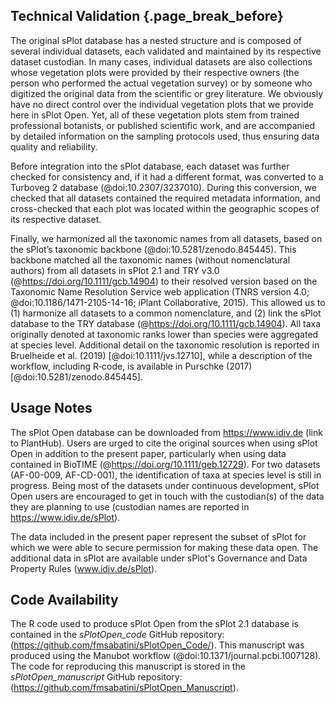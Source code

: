 ## Technical Validation {.page_break_before}

The original sPlot database has a nested structure and is composed of several individual datasets, each validated and maintained by its respective dataset custodian. 
In many cases, individual datasets are also collections whose vegetation plots were provided by their respective owners (the person who performed the actual vegetation survey) or by someone who digitized the original data from the scientific or grey literature. 
We obviously have no direct control over the individual vegetation plots that we provide here in sPlot Open. 
Yet, all of these vegetation plots stem from trained professional botanists, or published scientific work, and are accompanied by detailed information on the sampling protocols used, thus ensuring data quality and reliability.  

Before integration into the sPlot database, each dataset was further checked for consistency and, if it had a different format, was converted to a Turboveg 2 database (@doi:10.2307/3237010). 
During this conversion, we checked that all datasets contained the required metadata information, and cross-checked that each plot was located within the geographic scopes of its respective dataset. 

Finally, we harmonized all the taxonomic names from all datasets, based on the sPlot’s taxonomic backbone (@doi:10.5281/zenodo.845445). 
This backbone matched all the taxonomic names (without nomenclatural authors) from all datasets in sPlot 2.1 and TRY v3.0 (@https://doi.org/10.1111/gcb.14904) to their resolved version based on the Taxonomic Name Resolution Service web application (TNRS version 4.0; @doi:10.1186/1471-2105-14-16; iPlant Collaborative, 2015). 
This allowed us to (1) harmonize all datasets to a common nomenclature, and (2) link the sPlot database to the TRY database (@https://doi.org/10.1111/gcb.14904). 
All taxa originally denoted at taxonomic ranks lower than species were aggregated at species level. 
Additional detail on the taxonomic resolution is reported in Bruelheide et al. (2019) \[@doi:10.1111/jvs.12710\], while a description of the workflow, including R‐code, is available in Purschke (2017) \[@doi:10.5281/zenodo.845445\].

## Usage Notes
The sPlot Open database can be downloaded from https://www.idiv.de (link to PlantHub). 
Users are urged to cite the original sources when using sPlot Open in addition to the present paper, particularly when using data contained in BioTIME (@https://doi.org/10.1111/geb.12729). 
For two datasets (AF-00-009, AF-CD-001), the identification of taxa at species level is still in progress. 
Being most of the datasets under continuous development, sPlot Open users are encouraged to get in touch with the custodian(s) of the data they are planning to use (custodian names are reported in https://www.idiv.de/sPlot). 

The data included in the present paper represent the subset of sPlot for which we were able to secure permission for making these data open. 
The additional data in sPlot are available under sPlot's Governance and Data Property Rules (www.idiv.de/sPlot).

## Code Availability  
The R code used to produce sPlot Open from the sPlot 2.1 database is contained in the *sPlotOpen_code* GitHub repository: (https://github.com/fmsabatini/sPlotOpen_Code/). This manuscript was produced using the Manubot workflow (@doi:10.1371/journal.pcbi.1007128). The code for reproducing this manuscript is stored in the *sPlotOpen_manuscript* GitHub repository: (https://github.com/fmsabatini/sPlotOpen_Manuscript).  
